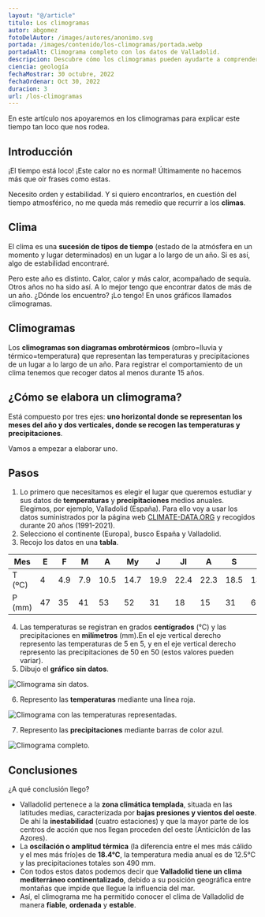 ```yaml
---
layout: "@/article"
titulo: Los climogramas
autor: abgomez
fotoDelAutor: /images/autores/anonimo.svg
portada: /images/contenido/los-climogramas/portada.webp
portadaAlt: Climograma completo con los datos de Valladolid.
descripcion: Descubre cómo los climogramas pueden ayudarte a comprender y prever el clima
ciencia: geología
fechaMostrar: 30 octubre, 2022
fechaOrdenar: Oct 30, 2022
duracion: 3
url: /los-climogramas
---
```


En este artículo nos apoyaremos en los climogramas para explicar este tiempo tan loco que nos rodea.

## Introducción

¡El tiempo está loco! ¡Este calor no es normal! Últimamente no hacemos más que oír frases como estas.

Necesito orden y estabilidad. Y si quiero encontrarlos, en cuestión del tiempo atmosférico, no me queda más remedio que recurrir a los **climas**.

## Clima

El clima es una **sucesión de tipos de tiempo** (estado de la atmósfera en un momento y lugar determinados) en un lugar a lo largo de un año. Si es así, algo de estabilidad encontraré.

Pero este año es distinto. Calor, calor y más calor, acompañado de sequía. Otros años no ha sido así. A lo mejor tengo que encontrar datos de más de un año. ¿Dónde los encuentro? ¡Lo tengo! En unos gráficos llamados climogramas.

## Climogramas

Los **climogramas son diagramas ombrotérmicos** (ombro=lluvia y térmico=temperatura) que representan las temperaturas y precipitaciones de un lugar a lo largo de un año. Para registrar el comportamiento de un clima tenemos que recoger datos al menos durante 15 años.

## ¿Cómo se elabora un climograma?

Está compuesto por tres ejes: **uno horizontal donde se representan los meses del año y dos verticales, donde se recogen las temperaturas y precipitaciones**.

Vamos a empezar a elaborar uno.

## Pasos

1. Lo primero que necesitamos es elegir el lugar que queremos estudiar y sus datos de **temperaturas** y **precipitaciones** medios anuales. Elegimos, por ejemplo, Valladolid (España). Para ello voy a usar los datos suministrados por la página web [CLIMATE-DATA.ORG](https://en.climate-data.org/) y recogidos durante 20 años (1991-2021).
2. Selecciono el continente (Europa), busco España y Valladolid.
3. Recojo los datos en una **tabla**.

| Mes | E | F | M | A | My | J | Jl | A | S | O | N | D |
|----------|----------|----------|----------|----------|----------|----------|----------|----------|----------|----------|----------|----------|
T (ºC) | 4 | 4.9 | 7.9 | 10.5 | 14.7 | 19.9 | 22.4 | 22.3 | 18.5 | 13.5 | 7.3 | 4.5
P (mm) | 47 | 35 | 41 | 53 | 52 | 31 | 18 | 15 | 31 | 61 | 56 | 50

4. Las temperaturas se registran en grados **centígrados** (°C) y las precipitaciones en **milímetros** (mm).En el eje vertical derecho represento las temperaturas de 5 en 5, y en el eje vertical derecho represento las precipitaciones de 50 en 50 (estos valores pueden variar).
5. Dibujo el **gráfico sin datos**.

![Climograma sin datos.](/images/contenido/los-climogramas/climograma-vacio.webp)

6. Represento las **temperaturas** mediante una línea roja.

![Climograma con las temperaturas representadas.](/images/contenido/los-climogramas/climograma-temperaturas.webp)

7. Represento las **precipitaciones** mediante barras de color azul.

![Climograma completo.](/images/contenido/los-climogramas/climograma-completo.webp)

## Conclusiones

¿A qué conclusión llego?

- Valladolid pertenece a la **zona climática templada**, situada en las latitudes medias, caracterizada por **bajas presiones y vientos del oeste**. De ahí la **inestabilidad** (cuatro estaciones) y que la mayor parte de los centros de acción que nos llegan proceden del oeste (Anticiclón de las Azores).
- La **oscilación o amplitud térmica** (la diferencia entre el mes más cálido y el mes más frío)es de **18.4°C**, la temperatura media anual es de 12.5°C y las precipitaciones totales son 490 mm.
- Con todos estos datos podemos decir que **Valladolid tiene un clima mediterráneo continentalizado**, debido a su posición geográfica entre montañas que impide que llegue la influencia del mar.
- Así, el climograma me ha permitido conocer el clima de Valladolid de manera **fiable**, **ordenada** y **estable**.